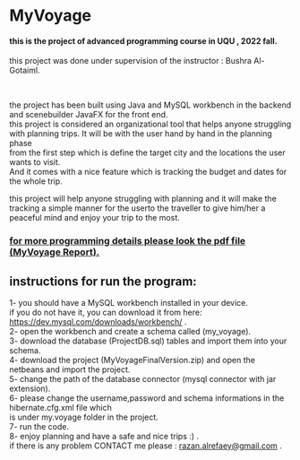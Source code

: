 # MyVoyage
#### this is the project of advanced programming course in UQU , 2022 fall.
this project was done under supervision of the instructor : Bushra Al-Gotaiml. <br>

<br>

the project has been built using Java and MySQL workbench in the backend <br>
and scenebuilder JavaFX for the front end. <br>
this project is considered an organizational tool that helps anyone struggling <br> 
with planning trips. It will be with the user hand by hand in the planning phase <br> 
from the first step which is define the target city and the locations the user wants to visit.<br>
And it comes with a nice feature which is tracking the budget and dates for the whole trip.


this project will help anyone struggling with planning and it will make the tracking 
a simple manner for the userto the traveller to give him/her a peaceful mind 
and enjoy your trip to the most.

### <ins> for more programming details please look the pdf file (MyVoyage Report).  

## instructions for run the program:

1- you should have a MySQL workbench installed in your device.<br>
if you do not have it, you can download it from here:<br>
https://dev.mysql.com/downloads/workbench/ .<br>
2- open the workbench and create a schema called (my_voyage).<br>
3- download the database (ProjectDB.sql) tables and import them into your schema.<br>
4- download the project (MyVoyageFinalVersion.zip) and open the netbeans and import the project.<br>
5- change the path of the database connector (mysql connector with jar extension).<br>
6- please change the username,password and schema informations in the hibernate.cfg.xml file which <br>
is under my.voyage folder in the project. <br>
7- run the code. <br>
8- enjoy planning and have a safe and nice trips :) .
<br>
if there is any problem CONTACT me please : razan.alrefaey@gmail.com .
